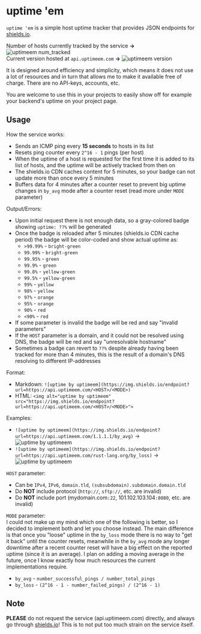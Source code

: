 # uptime 'em
`uptime 'em` is a simple host uptime tracker that provides JSON endpoints for [shields.io](https://shields.io).  

Number of hosts currently tracked by the service **->** ![uptimeem num_tracked](https://img.shields.io/endpoint?url=https://api.uptimeem.com/num_tracked)  
Current version hosted at `api.uptimeem.com` **->** ![uptimeem version](https://img.shields.io/endpoint?url=https://api.uptimeem.com/version)

It is designed around efficiency and simplicity, which means it does not use a lot of resources and in turn that allows
me to make it available free of charge. There are no API-keys, accounts, etc. 

You are welcome to use this in your projects to easily show off for example your backend's uptime on your project page. 

## Usage
How the service works:
- Sends an ICMP ping every **15 seconds** to hosts in its list
- Resets ping counter every `2^16 - 1` pings (per host)
- When the uptime of a host is requested for the first time it is added to its list of hosts, and the uptime will be
actively tracked from then on
- The shields.io CDN caches content for 5 minutes, so your badge can not update more than once every 5 minutes
- Buffers data for 4 minutes after a counter reset to prevent big uptime changes in `by_avg` mode after
a counter reset (read more under `MODE` parameter)

Output/Errors:
- Upon initial request there is not enough data, so a gray-colored badge showing `uptime: ??%` will be generated
- Once the badge is reloaded after 5 minutes (shields.io CDN cache period) the badge will be color-coded and show actual uptime as:
  - `>99.99%` - `bright-green`
  - `99.99%` - `bright-green`
  - `99.95%` - `green`
  - `99.9%` - `green`
  - `99.8%` - `yellow-green`
  - `99.5%` - `yellow-green`
  - `99%` - `yellow`
  - `98%` - `yellow`
  - `97%` - `orange`
  - `95%` - `orange`
  - `90%` - `red`
  - `<90%` - `red`
- If some parameter is invalid the badge will be red and say "invalid parameters"
- If the `HOST` parameter is a domain, and it could not be resolved using DNS, the badge will be red and say
"unresolvable hostname"
- Sometimes a badge can revert to `??%` despite already having been tracked for more than 4 minutes, this is the result
of a domain's DNS resolving to different IP-addresses

Format:
- Markdown: `![uptime by uptimeem](https://img.shields.io/endpoint?url=https://api.uptimeem.com/<HOST>/<MODE>)`
- HTML: `<img alt="uptime by uptimeem" src="https://img.shields.io/endpoint?url=https://api.uptimeem.com/<HOST>/<MODE>">`

Examples:
- `![uptime by uptimeem](https://img.shields.io/endpoint?url=https://api.uptimeem.com/1.1.1.1/by_avg)` -> ![uptime by uptimeem](https://img.shields.io/endpoint?url=https://api.uptimeem.com/1.1.1.1/by_avg)
- `![uptime by uptimeem](https://img.shields.io/endpoint?url=https://api.uptimeem.com/rust-lang.org/by_loss)` -> ![uptime by uptimeem](https://img.shields.io/endpoint?url=https://api.uptimeem.com/rust-lang.org/by_loss)

`HOST` parameter:
- Can be `IPv4`, `IPv6`, `domain.tld`, `(subsubdomain).subdomain.domain.tld`
- Do **NOT** include protocol (`http://`, `sftp://`, etc. are invalid)
- Do **NOT** include port (mydomain.com`:22`, 101.102.103.104`:8080`, etc. are invalid)

`MODE` parameter:  
I could not make up my mind which one of the following is better, so I decided to implement both and let you
choose instead. The main difference is that once you "loose" uptime in the `by_loss` mode there is no way to "get it back"
until the counter resets, meanwhile in the `by_avg` mode any longer downtime after a recent counter reset will have a
big effect on the reported uptime (since it is an average). I plan on adding a moving average in the future, once I know
exactly how much resources the current implementations require.
- `by_avg` - `number_successful_pings / number_total_pings`
- `by_loss` - `(2^16 - 1 - number_failed_pings) / (2^16 - 1)`

## Note
**PLEASE** do not request the service (api.uptimeem.com) directly, and always go through [shields.io](https://shields.io)!
This is to not put too much strain on the service itself.
